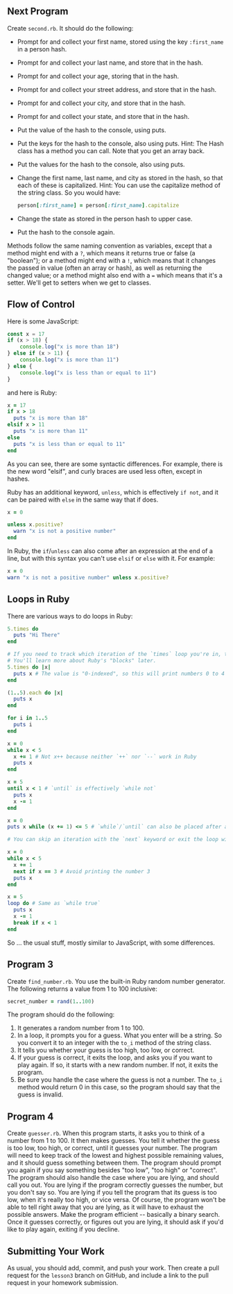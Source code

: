 ## Next Program

Create `second.rb`.  It should do the following:
- Prompt for and collect your first name, stored using the key `:first_name` in a person hash.
- Prompt for and collect your last name, and store that in the hash.
- Prompt for and collect your age, storing that in the hash.
- Prompt for and collect your street address, and store that in the hash.
- Prompt for and collect your city, and store that in the hash.
- Prompt for and collect your state, and store that in the hash.
- Put the value of the hash to the console, using puts.
- Put the keys for the hash to the console, also using puts. Hint: The Hash class has a method you can call.  Note that you get an array back.
- Put the values for the hash to the console, also using puts.
- Change the first name, last name, and city as stored in the hash, so that each of these is capitalized.  Hint: You can use the capitalize method of the string class.  So you would have:

    ```ruby
    person[:first_name] = person[:first_name].capitalize
    ```

- Change the state as stored in the person hash to upper case.
- Put the hash to the console again.

Methods follow the same naming convention as variables, except that a method might end with a `?`, which means it returns true or false (a "boolean"); or a method might end with a `!`, which means that it changes the passed in value (often an array or hash), as well as returning the changed value; or a method might also end with a `=` which means that it's a setter.  We'll get to setters when we get to classes.

## Flow of Control

Here is some JavaScript:

```javascript
const x = 17
if (x > 18) {
    console.log("x is more than 18")
} else if (x > 11) {
    console.log("x is more than 11")
} else {
    console.log("x is less than or equal to 11")
}
```

and here is Ruby:

```ruby
x = 17
if x > 18
  puts "x is more than 18"
elsif x > 11
  puts "x is more than 11"
else
  puts "x is less than or equal to 11"
end
```

As you can see, there are some syntactic differences.  For example, there is the new word "elsif", and curly braces are used less often, except in hashes.

Ruby has an additional keyword, `unless`, which is effectively `if not`, and it can be paired with `else` in the same way that if does.

```ruby
x = 0

unless x.positive?
  warn "x is not a positive number"
end
```

In Ruby, the `if`/`unless` can also come after an expression at the end of a line, but with this syntax you can't use `elsif` or `else` with it. For example:

```ruby
x = 0
warn "x is not a positive number" unless x.positive?
```

## Loops in Ruby

There are various ways to do loops in Ruby:

```ruby
5.times do
  puts "Hi There"
end

# If you need to track which iteration of the `times` loop you're in, then you can use a "block argument."
# You'll learn more about Ruby's "blocks" later.
5.times do |x|
  puts x # The value is "0-indexed", so this will print numbers 0 to 4 instead of 1 to 5
end

(1..5).each do |x|
  puts x
end

for i in 1..5
  puts i
end

x = 0
while x < 5
  x += 1 # Not x++ because neither `++` nor `--` work in Ruby
  puts x
end

x = 5
until x < 1 # `until` is effectively `while not`
  puts x
  x -= 1
end

x = 0
puts x while (x += 1) <= 5 # `while`/`until` can also be placed after an expression

# You can skip an iteration with the `next` keyword or exit the loop with `break`:

x = 0
while x < 5
  x += 1
  next if x == 3 # Avoid printing the number 3
  puts x
end

x = 5
loop do # Same as `while true`
  puts x
  x -= 1
  break if x < 1
end
```

So ... the usual stuff, mostly similar to JavaScript, with some differences.

## Program 3

Create `find_number.rb`.  You use the built-in Ruby random number generator.  The following returns a value from 1 to 100 inclusive:

```ruby
secret_number = rand(1..100)
```

The program should do the following:

1. It generates a random number from 1 to 100.
2. In a loop, it prompts you for a guess. What you enter will be a string.  So you convert it to an integer with the `to_i` method of the string class.
3. It tells you whether your guess is too high, too low, or correct.
4. If your guess is correct, it exits the loop, and asks you if you want to play again. If so, it starts with a new random number.  If not, it exits the program.
5. Be sure you handle the case where the guess is not a number.  The `to_i` method would return 0 in this case, so the program should say that the guess is invalid.

## Program 4

Create `guesser.rb`.  When this program starts, it asks you to think of a number from 1 to 100.  It then makes guesses.  You tell it whether the guess is too low, too high, or correct, until it guesses your number.  The program will need to keep track of the lowest and highest possible remaining values, and it should guess something between them.  The program should prompt you again if you say something besides "too low", "too high" or "correct".  The program should also handle the case where you are lying, and should call you out.  You are lying if the program correctly guesses the number, but you don't say so.  You are lying if you tell the program that its guess is too low, when it's really too high, or vice versa.  Of course, the program won't be able to tell right away that you are lying, as it will have to exhaust the possible answers.  Make the program efficient -- basically a binary search.  Once it guesses correctly, or figures out you are lying, it should ask if you'd like to play again, exiting if you decline.

## Submitting Your Work

As usual, you should add, commit, and push your work.  Then create a pull request for the `lesson3` branch on GitHub, and include a link to the pull request in your homework submission.
